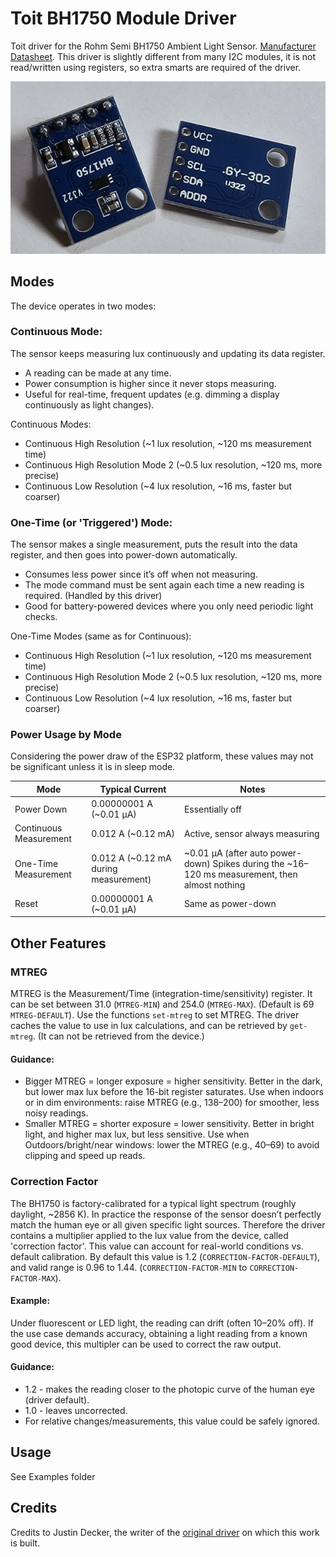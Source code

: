 # Toit BH1750 Module Driver
Toit driver for the Rohm Semi BH1750 Ambient Light Sensor.  [Manufacturer Datasheet](https://www.mouser.com/datasheet/2/348/bh1750fvi-e-186247.pdf).  This driver is slightly different from many I2C modules, it is not read/written using registers, so extra smarts are required of the driver.

![Front and back of a module with a BH1750](images/bh1750.png)

## Modes
The device operates in two modes:
### Continuous Mode:
The sensor keeps measuring lux continuously and updating its data register.
  - A reading can be made at any time.
  - Power consumption is higher since it never stops measuring.
  - Useful for real-time, frequent updates (e.g. dimming a display continuously as light changes).

Continuous Modes:
  - Continuous High Resolution (~1 lux resolution, ~120 ms measurement time)
  - Continuous High Resolution Mode 2 (~0.5 lux resolution, ~120 ms, more precise)
  - Continuous Low Resolution (~4 lux resolution, ~16 ms, faster but coarser)

### One-Time (or 'Triggered') Mode:
The sensor makes a single measurement, puts the result into the data register, and then goes into power-down automatically.
- Consumes less power since it’s off when not measuring.
- The mode command must be sent again each time a new reading is required. (Handled by this driver)
- Good for battery-powered devices where you only need periodic light checks.

One-Time Modes (same as for Continuous):
  - Continuous High Resolution (~1 lux resolution, ~120 ms measurement time)
  - Continuous High Resolution Mode 2 (~0.5 lux resolution, ~120 ms, more precise)
  - Continuous Low Resolution (~4 lux resolution, ~16 ms, faster but coarser)

### Power Usage by Mode
Considering the power draw of the ESP32 platform, these values may not be significant unless it is in sleep mode.

| Mode                   | Typical Current                       | Notes                                                                                          |
| ---------------------- | ------------------------------------- | ---------------------------------------------------------------------------------------------- |
| Power Down             | 0.00000001 A (~0.01 µA)               | Essentially off                                                                                |
| Continuous Measurement | 0.012 A (~0.12 mA)                    | Active, sensor always measuring                                                                |
| One-Time Measurement   | 0.012 A (~0.12 mA during measurement) | ~0.01 µA (after auto power-down) Spikes during the ~16–120 ms measurement, then almost nothing |
| Reset                  | 0.00000001 A (~0.01 µA)               | Same as power-down                                                                             |


## Other Features
### MTREG
MTREG is the Measurement/Time (integration-time/sensitivity) register.  It can be set between 31.0 (`MTREG-MIN`) and 254.0 (`MTREG-MAX`).  (Default is 69 `MTREG-DEFAULT`).  Use the functions `set-mtreg` to set MTREG.  The driver caches the value to use in lux calculations, and can be retrieved by `get-mtreg`. (It can not be retrieved from the device.)
#### Guidance:
- Bigger MTREG  = longer exposure  = higher sensitivity.  Better in the dark, but lower max lux before the 16-bit register saturates.  Use when indoors or in dim environments: raise MTREG (e.g., 138–200) for smoother, less noisy readings.
- Smaller MTREG = shorter exposure = lower sensitivity.  Better in bright light, and higher max lux, but less sensitive. Use when Outdoors/bright/near windows: lower the MTREG (e.g., 40–69) to avoid clipping and speed up reads.


### Correction Factor
The BH1750 is factory-calibrated for a typical light spectrum (roughly daylight, ~2856 K).  In practice the response of the sensor doesn’t perfectly match the human eye or all given specific light sources.  Therefore the driver contains a multiplier applied to the lux value from the device, called 'correction factor'.  This value can account for real-world conditions vs. default calibration.  By default this value is 1.2 (`CORRECTION-FACTOR-DEFAULT`), and valid range is 0.96 to 1.44. (`CORRECTION-FACTOR-MIN` to `CORRECTION-FACTOR-MAX`).
#### Example:
Under fluorescent or LED light, the reading can drift (often 10–20% off).  If the use case demands accuracy, obtaining a light reading from a known good device, this multipler can be used to correct the raw output.
#### Guidance:
- 1.2 - makes the reading closer to the photopic curve of the human eye (driver default).
- 1.0 - leaves uncorrected.
- For relative changes/measurements, this value could be safely ignored.

## Usage
See Examples folder

## Credits
Credits to Justin Decker, the writer of the [original driver](https://github.com/justind000/BH1750_Toit_driver) on which this work is built.
